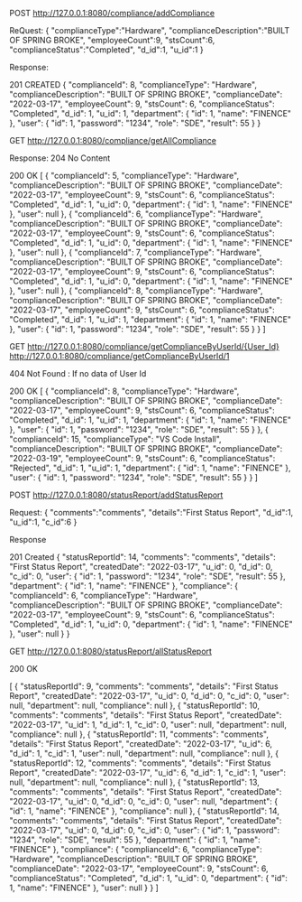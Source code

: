 POST
http://127.0.0.1:8080/compliance/addCompliance

ReQuest:
{
    "complianceType":"Hardware",
    "complianceDescription":"BUILT OF SPRING BROKE",
    "employeeCount":9,
    "stsCount":6,
    "complianceStatus":"Completed",
    "d_id":1,
    "u_id":1
}


Response:

201 CREATED
{
    "complianceId": 8,
    "complianceType": "Hardware",
    "complianceDescription": "BUILT OF SPRING BROKE",
    "complianceDate": "2022-03-17",
    "employeeCount": 9,
    "stsCount": 6,
    "complianceStatus": "Completed",
    "d_id": 1,
    "u_id": 1,
    "department": {
        "id": 1,
        "name": "FINENCE"
    },
    "user": {
        "id": 1,
        "password": "1234",
        "role": "SDE",
        "result": 55
    }
}



GET
http://127.0.0.1:8080/compliance/getAllCompliance

Response:
204 No Content

200 OK
[
    {
        "complianceId": 5,
        "complianceType": "Hardware",
        "complianceDescription": "BUILT OF SPRING BROKE",
        "complianceDate": "2022-03-17",
        "employeeCount": 9,
        "stsCount": 6,
        "complianceStatus": "Completed",
        "d_id": 1,
        "u_id": 0,
        "department": {
            "id": 1,
            "name": "FINENCE"
        },
        "user": null
    },
    {
        "complianceId": 6,
        "complianceType": "Hardware",
        "complianceDescription": "BUILT OF SPRING BROKE",
        "complianceDate": "2022-03-17",
        "employeeCount": 9,
        "stsCount": 6,
        "complianceStatus": "Completed",
        "d_id": 1,
        "u_id": 0,
        "department": {
            "id": 1,
            "name": "FINENCE"
        },
        "user": null
    },
    {
        "complianceId": 7,
        "complianceType": "Hardware",
        "complianceDescription": "BUILT OF SPRING BROKE",
        "complianceDate": "2022-03-17",
        "employeeCount": 9,
        "stsCount": 6,
        "complianceStatus": "Completed",
        "d_id": 1,
        "u_id": 0,
        "department": {
            "id": 1,
            "name": "FINENCE"
        },
        "user": null
    },
    {
        "complianceId": 8,
        "complianceType": "Hardware",
        "complianceDescription": "BUILT OF SPRING BROKE",
        "complianceDate": "2022-03-17",
        "employeeCount": 9,
        "stsCount": 6,
        "complianceStatus": "Completed",
        "d_id": 1,
        "u_id": 1,
        "department": {
            "id": 1,
            "name": "FINENCE"
        },
        "user": {
            "id": 1,
            "password": "1234",
            "role": "SDE",
            "result": 55
        }
    }
]



GET
http://127.0.0.1:8080/compliance/getComplianceByUserId/{User_Id}
http://127.0.0.1:8080/compliance/getComplianceByUserId/1


404 Not Found : If no data of User Id


200 OK
[
    {
        "complianceId": 8,
        "complianceType": "Hardware",
        "complianceDescription": "BUILT OF SPRING BROKE",
        "complianceDate": "2022-03-17",
        "employeeCount": 9,
        "stsCount": 6,
        "complianceStatus": "Completed",
        "d_id": 1,
        "u_id": 1,
        "department": {
            "id": 1,
            "name": "FINENCE"
        },
        "user": {
            "id": 1,
            "password": "1234",
            "role": "SDE",
            "result": 55
        }
    },
    {
        "complianceId": 15,
        "complianceType": "VS Code Install",
        "complianceDescription": "BUILT OF SPRING BROKE",
        "complianceDate": "2022-03-19",
        "employeeCount": 9,
        "stsCount": 6,
        "complianceStatus": "Rejected",
        "d_id": 1,
        "u_id": 1,
        "department": {
            "id": 1,
            "name": "FINENCE"
        },
        "user": {
            "id": 1,
            "password": "1234",
            "role": "SDE",
            "result": 55
        }
    }
]



POST 
http://127.0.0.1:8080/statusReport/addStatusReport

Request:
{
    "comments":"comments",
    "details":"First Status Report",
    "d_id":1,
    "u_id":1,
    "c_id":6
}


Response 

201 Created
{
    "statusReportId": 14,
    "comments": "comments",
    "details": "First Status Report",
    "createdDate": "2022-03-17",
    "u_id": 0,
    "d_id": 0,
    "c_id": 0,
    "user": {
        "id": 1,
        "password": "1234",
        "role": "SDE",
        "result": 55
    },
    "department": {
        "id": 1,
        "name": "FINENCE"
    },
    "compliance": {
        "complianceId": 6,
        "complianceType": "Hardware",
        "complianceDescription": "BUILT OF SPRING BROKE",
        "complianceDate": "2022-03-17",
        "employeeCount": 9,
        "stsCount": 6,
        "complianceStatus": "Completed",
        "d_id": 1,
        "u_id": 0,
        "department": {
            "id": 1,
            "name": "FINENCE"
        },
        "user": null
    }
}




GET
http://127.0.0.1:8080/statusReport/allStatusReport

200 OK

[
    {
        "statusReportId": 9,
        "comments": "comments",
        "details": "First Status Report",
        "createdDate": "2022-03-17",
        "u_id": 0,
        "d_id": 0,
        "c_id": 0,
        "user": null,
        "department": null,
        "compliance": null
    },
    {
        "statusReportId": 10,
        "comments": "comments",
        "details": "First Status Report",
        "createdDate": "2022-03-17",
        "u_id": 1,
        "d_id": 1,
        "c_id": 0,
        "user": null,
        "department": null,
        "compliance": null
    },
    {
        "statusReportId": 11,
        "comments": "comments",
        "details": "First Status Report",
        "createdDate": "2022-03-17",
        "u_id": 6,
        "d_id": 1,
        "c_id": 1,
        "user": null,
        "department": null,
        "compliance": null
    },
    {
        "statusReportId": 12,
        "comments": "comments",
        "details": "First Status Report",
        "createdDate": "2022-03-17",
        "u_id": 6,
        "d_id": 1,
        "c_id": 1,
        "user": null,
        "department": null,
        "compliance": null
    },
    {
        "statusReportId": 13,
        "comments": "comments",
        "details": "First Status Report",
        "createdDate": "2022-03-17",
        "u_id": 0,
        "d_id": 0,
        "c_id": 0,
        "user": null,
        "department": {
            "id": 1,
            "name": "FINENCE"
        },
        "compliance": null
    },
    {
        "statusReportId": 14,
        "comments": "comments",
        "details": "First Status Report",
        "createdDate": "2022-03-17",
        "u_id": 0,
        "d_id": 0,
        "c_id": 0,
        "user": {
            "id": 1,
            "password": "1234",
            "role": "SDE",
            "result": 55
        },
        "department": {
            "id": 1,
            "name": "FINENCE"
        },
        "compliance": {
            "complianceId": 6,
            "complianceType": "Hardware",
            "complianceDescription": "BUILT OF SPRING BROKE",
            "complianceDate": "2022-03-17",
            "employeeCount": 9,
            "stsCount": 6,
            "complianceStatus": "Completed",
            "d_id": 1,
            "u_id": 0,
            "department": {
                "id": 1,
                "name": "FINENCE"
            },
            "user": null
        }
    }
]